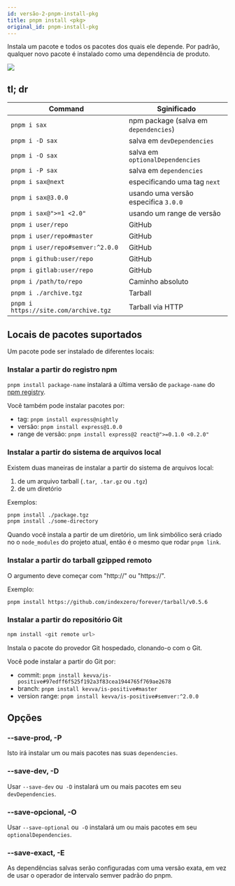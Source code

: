 ```yaml
---
id: versão-2-pnpm-install-pkg
title: pnpm install <pkg>
original_id: pnpm-install-pkg
---
```


Instala um pacote e todos os pacotes dos quais ele depende.
Por padrão, qualquer novo pacote é instalado como uma dependência de produto.

![](/img/demos/pnpm-install-package.svg)

## tl; dr

|Command|Sginificado|
|--|--|
|`pnpm i sax`                          |npm package (salva em `dependencies`)|
|`pnpm i -D sax`                       |salva em `devDependencies`           |
|`pnpm i -O sax`                       |salva em `optionalDependencies`      |
|`pnpm i -P sax`                       |salva em `dependencies`              |
|`pnpm i sax@next`                     |especificando uma tag `next`                  |
|`pnpm i sax@3.0.0`                    |usando uma versão especifica `3.0.0`             |
|`pnpm i sax@">=1 <2.0"`               |usando um range de versão                |
|`pnpm i user/repo`                    |GitHub                              |
|`pnpm i user/repo#master`             |GitHub                              |
|`pnpm i user/repo#semver:^2.0.0`      |GitHub                              |
|`pnpm i github:user/repo`             |GitHub                              |
|`pnpm i gitlab:user/repo`             |GitHub                              |
|`pnpm i /path/to/repo`                |Caminho absoluto                       |
|`pnpm i ./archive.tgz`                |Tarball                             |
|`pnpm i https://site.com/archive.tgz` |Tarball via HTTP                    |


## Locais de pacotes suportados

Um pacote pode ser instalado de diferentes locais:

### Instalar a partir do registro npm

`pnpm install package-name` instalará a última versão
de `package-name` do [npm registry](https://www.npmjs.com/).

Você também pode instalar pacotes por:

* tag: `pnpm install express@nightly`
* versão: `pnpm install express@1.0.0`
* range de versão: `pnpm install express@2 react@">=0.1.0 <0.2.0"`

### Instalar a partir do sistema de arquivos local

Existem duas maneiras de instalar a partir do sistema de arquivos local:

1. de um arquivo tarball (`.tar`,` .tar.gz` ou `.tgz`)
2. de um diretório

Exemplos:

```sh
pnpm install ./package.tgz
pnpm install ./some-directory
```

Quando você instala a partir de um diretório, um link simbólico será criado no
o `node_modules` do projeto atual, então é o mesmo que rodar
`pnpm link`.

### Instalar a partir do tarball gzipped remoto

O argumento deve começar com "http://" ou "https://".

Exemplo:

```sh
pnpm install https://github.com/indexzero/forever/tarball/v0.5.6
```

### Instalar a partir do repositório Git

```sh
npm install <git remote url>
```

Instala o pacote do provedor Git hospedado, clonando-o com o Git.

Você pode instalar a partir do Git por:

* commit: `pnpm install kevva/is-positive#97edff6f525f192a3f83cea1944765f769ae2678`
* branch: `pnpm install kevva/is-positive#master`
* version range: `pnpm install kevva/is-positive#semver:^2.0.0`

## Opções

### --save-prod, -P

Isto irá instalar um ou mais pacotes nas suas `dependencies`.

### --save-dev, -D

Usar `--save-dev` ou` -D` instalará um ou mais pacotes em seu `devDependencies`.

### --save-opcional, -O

Usar `--save-optional` ou` -O` instalará um ou mais pacotes em seu `optionalDependencies`.

### --save-exact, -E

As dependências salvas serão configuradas com uma versão exata, em vez de usar o operador de intervalo semver padrão do pnpm.